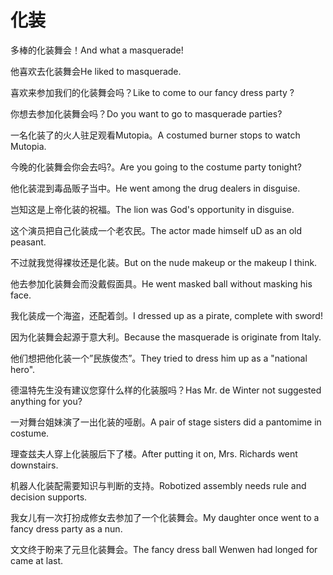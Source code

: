 # 化装

<p><span class="chinese">多棒的化装舞会！</span><span class="english">And what a masquerade!</span></p>

<p><span class="chinese">他喜欢去化装舞会</span><span class="english">He liked to masquerade.</span></p>

<p><span class="chinese">喜欢来参加我们的化装舞会吗？</span><span class="english">Like to come to our fancy dress party ?</span></p>

<p><span class="chinese">你想去参加化装舞会吗？</span><span class="english">Do you want to go to masquerade parties?</span></p>

<p><span class="chinese">一名化装了的火人驻足观看Mutopia。</span><span class="english">A costumed burner stops to watch Mutopia.</span></p>

<p><span class="chinese">今晚的化装舞会你会去吗?。</span><span class="english">Are you going to the costume party tonight?</span></p>

<p><span class="chinese">他化装混到毒品贩子当中。</span><span class="english">He went among the drug dealers in disguise.</span></p>

<p><span class="chinese">岂知这是上帝化装的祝福。</span><span class="english">The lion was God's opportunity in disguise.</span></p>

<p><span class="chinese">这个演员把自己化装成一个老农民。</span><span class="english">The actor made himself uD as an old peasant.</span></p>

<p><span class="chinese">不过就我觉得裸妆还是化装。</span><span class="english">But on the nude makeup or the makeup I think.</span></p>

<p><span class="chinese">他去参加化装舞会而没戴假面具。</span><span class="english">He went masked ball without masking his face.</span></p>

<p><span class="chinese">我化装成一个海盗，还配着剑。</span><span class="english">I dressed up as a pirate, complete with sword!</span></p>

<p><span class="chinese">因为化装舞会起源于意大利。</span><span class="english">Because the masquerade is originate from Italy.</span></p>

<p><span class="chinese">他们想把他化装一个”民族俊杰”。</span><span class="english">They tried to dress him up as a "national hero".</span></p>

<p><span class="chinese">德温特先生没有建议您穿什么样的化装服吗？</span><span class="english">Has Mr. de Winter not suggested anything for you?</span></p>

<p><span class="chinese">一对舞台姐妹演了一出化装的哑剧。</span><span class="english">A pair of stage sisters did a pantomime in costume.</span></p>

<p><span class="chinese">理查兹夫人穿上化装服后下了楼。</span><span class="english">After putting it on, Mrs. Richards went downstairs.</span></p>

<p><span class="chinese">机器人化装配需要知识与判断的支持。</span><span class="english">Robotized assembly needs rule and decision supports.</span></p>

<p><span class="chinese">我女儿有一次打扮成修女去参加了一个化装舞会。</span><span class="english">My daughter once went to a fancy dress party as a nun.</span></p>

<p><span class="chinese">文文终于盼来了元旦化装舞会。</span><span class="english">The fancy dress ball Wenwen had longed for came at last.</span></p>

